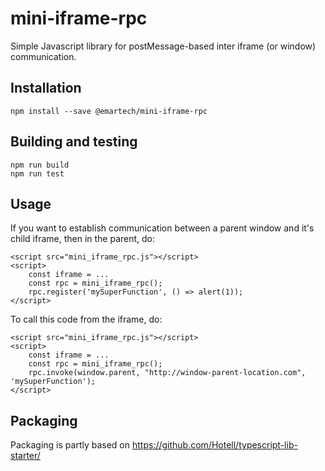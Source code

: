 # mini-iframe-rpc

Simple Javascript library for postMessage-based inter iframe (or window) communication.

## Installation

    npm install --save @emartech/mini-iframe-rpc

## Building and testing

    npm run build
    npm run test

## Usage

If you want to establish communication between a parent window and it's child iframe, then in the parent, do:

    <script src="mini_iframe_rpc.js"></script>
    <script>
        const iframe = ...
        const rpc = mini_iframe_rpc();
        rpc.register('mySuperFunction', () => alert(1));
    </script>

To call this code from the iframe, do:

    <script src="mini_iframe_rpc.js"></script>
    <script>
        const iframe = ...
        const rpc = mini_iframe_rpc();
        rpc.invoke(window.parent, "http://window-parent-location.com", 'mySuperFunction');
    </script>

## Packaging

Packaging is partly based on https://github.com/Hotell/typescript-lib-starter/
